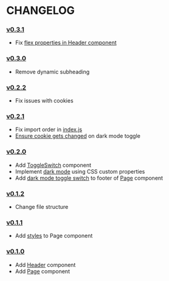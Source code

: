 # CHANGELOG

### [v0.3.1](https://github.com/speelynet/components/tree/v0.3.1)
- Fix [flex properties in Header component](https://github.com/speelynet/components/tree/v0.3.0/src/Header.js#L14)

### [v0.3.0](https://github.com/speelynet/components/tree/v0.3.0)
- Remove dynamic subheading 

### [v0.2.2](https://github.com/speelynet/components/tree/v0.2.2)
- Fix issues with cookies 

### [v0.2.1](https://github.com/speelynet/components/tree/v0.2.1)
- Fix import order in [index.js](https://github.com/speelynet/components/tree/v0.2.1/src/index.js)
- [Ensure cookie gets changed](https://github.com/speelynet/components/tree/v0.2.1/src/Page.js#L58) on dark mode toggle 

### [v0.2.0](https://github.com/speelynet/components/tree/v0.2.0)
- Add [ToggleSwitch](https://github.com/speelynet/components/tree/v0.2.0/src/ToggleSwitch.js) component
- Implement [dark mode](https://github.com/speelynet/components/tree/v0.2.0/src/dark_mode.js) using CSS custom properties
- Add [dark mode toggle switch](https://github.com/speelynet/components/tree/v0.2.0/src/Page.js#L31) to footer of [Page](https://github.com/speelynet/components/tree/v0.2.0/src/Page.js) component

### [v0.1.2](https://github.com/speelynet/components/tree/v0.1.2)
- Change file structure

### [v0.1.1](https://github.com/speelynet/components/tree/v0.1.1)
- Add [styles](https://github.com/speelynet/components/tree/v0.1.1/src/Page.js#L39) to Page component

### [v0.1.0](https://github.com/speelynet/components/tree/v0.1.0)
- Add [Header](https://github.com/speelynet/components/tree/v0.1.0/src/Header.js) component
- Add [Page](https://github.com/speelynet/components/tree/v0.1.0/src/Page.js) component
